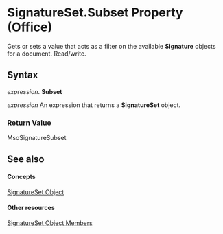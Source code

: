 
# SignatureSet.Subset Property (Office)

Gets or sets a value that acts as a filter on the available  **Signature** objects for a document. Read/write.


## Syntax

 _expression_. **Subset**

 _expression_ An expression that returns a **SignatureSet** object.


### Return Value

MsoSignatureSubset


## See also


#### Concepts


[SignatureSet Object](574cba16-c632-ab66-f014-58172ff1c091.md)
#### Other resources


[SignatureSet Object Members](abe810a3-ffe4-ee26-8df7-d68cfbf3bf1e.md)

